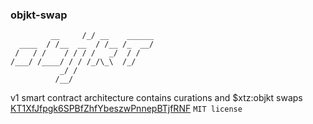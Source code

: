 ### objkt-swap
```
         __     /_/ __    ______           
  ____  / /__  __  / /__ /_  __/  
 /   / /    / / / /   _/  / /     
/___/ /____/ / / /_/\_\  /_/    
           _/ /
          /__/  
```
v1 smart contract architecture contains curations and $xtz:objkt swaps [KT1XfJfpgk6SPBfZhfYbeszwPnnepBTjfRNF](https://better-call.dev/mainnet/KT1XfJfpgk6SPBfZhfYbeszwPnnepBTjfRNF)
`
MIT license
`
